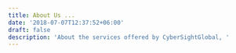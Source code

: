 ```yaml
---
title: About Us ...
date: '2018-07-07T12:37:52+06:00'
draft: false
description: 'About the services offered by CyberSightGlobal, '
---
```

